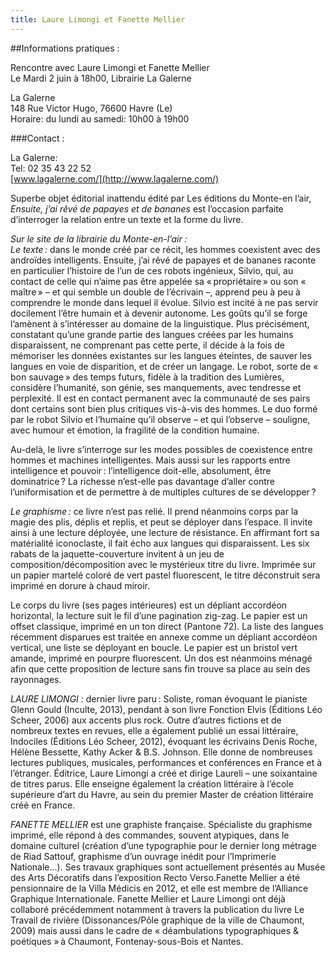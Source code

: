 ```yaml
---
title: Laure Limongi et Fanette Mellier
---
```

##Informations pratiques :


Rencontre avec Laure Limongi et Fanette Mellier   
Le Mardi 2 juin à 18h00, Librairie La Galerne  


La Galerne   
148 Rue Victor Hugo, 76600 Havre (Le)  
Horaire: du lundi au samedi: 10h00 à 19h00

###Contact : 

La Galerne:  
Tel: 02 35 43 22 52  
[www.lagalerne.com/](http://www.lagalerne.com/)  

Superbe objet éditorial inattendu édité par Les éditions du Monte-en l’air, *Ensuite, j’ai rêvé de papayes et de bananes* est l’occasion parfaite d’interroger la relation entre un texte et la forme du livre.


*Sur le site de la librairie du Monte-en-l’air :*   
*Le texte :* dans le monde créé par ce récit, les hommes coexistent avec des androïdes intelligents. Ensuite, j’ai rêvé de papayes et de bananes raconte en particulier l’histoire de l’un de ces robots ingénieux, Silvio, qui, au contact de celle qui n’aime pas être appelée sa « propriétaire » ou son « maître » – et qui semble un double de l’écrivain –, apprend peu à peu à comprendre le monde dans lequel il évolue. Silvio est incité à ne pas servir docilement l’être humain et à devenir autonome. Les goûts qu’il se forge l’amènent à s’intéresser au domaine de la linguistique. Plus précisément, constatant qu’une grande partie des langues créées par les humains disparaissent, ne comprenant pas cette perte, il décide à la fois de mémoriser les données existantes sur les langues éteintes, de sauver les langues en voie de disparition, et de créer un langage. Le robot, sorte de « bon sauvage » des temps futurs, fidèle à la tradition des Lumières, considère l’humanité, son génie, ses manquements, avec tendresse et perplexité. Il est en contact permanent avec la communauté de ses pairs dont certains sont bien plus critiques vis-à-vis des hommes. Le duo formé par le robot Silvio et l’humaine qu’il observe – et qui l’observe – souligne, avec humour et émotion, la fragilité de la condition humaine.

Au-delà, le livre s’interroge sur les modes possibles de coexistence entre hommes et machines intelligentes. Mais aussi sur les rapports entre intelligence et pouvoir : l’intelligence doit-elle, absolument, être dominatrice ? La richesse n’est-elle pas davantage d’aller contre l’uniformisation et de permettre à de multiples cultures de se développer ?

*Le graphisme :* ce livre n’est pas relié. Il prend néanmoins corps par la magie des plis, déplis et replis, et peut se déployer dans l’espace. Il invite ainsi à une lecture déployée, une lecture de résistance. En affirmant fort sa matérialité iconoclaste, il fait écho aux langues qui disparaissent. Les six rabats de la jaquette-couverture invitent à un jeu de composition/décomposition avec le mystérieux titre du livre. Imprimée sur un papier martelé coloré de vert pastel fluorescent, le titre déconstruit sera imprimé en dorure à chaud miroir.

Le corps du livre (ses pages intérieures) est un dépliant accordéon horizontal, la lecture suit le fil d’une pagination zig-zag. Le papier est un offset classique, imprimé en un ton direct (Pantone 72).
La liste des langues récemment disparues est traitée en annexe comme un dépliant accordéon vertical, une liste se déployant en boucle. Le papier est un bristol vert amande, imprimé en pourpre fluorescent.
Un dos est néanmoins ménagé afin que cette proposition de lecture sans fin trouve sa place au sein des rayonnages.

*LAURE LIMONGI :* dernier livre paru : Soliste, roman évoquant le pianiste Glenn Gould (Inculte, 2013), pendant à son livre Fonction Elvis (Éditions Léo Scheer, 2006) aux accents plus rock. Outre d’autres fictions et de nombreux textes en revues, elle a également publié un essai littéraire, Indociles (Éditions Léo Scheer, 2012), évoquant les écrivains Denis Roche, Hélène Bessette, Kathy Acker & B.S. Johnson. Elle donne de nombreuses lectures publiques, musicales, performances et conférences en France et à l’étranger. Éditrice, Laure Limongi a créé et dirige Laureli – une soixantaine de titres parus. Elle enseigne également la création littéraire à l’école supérieure d’art du Havre, au sein du premier Master de création littéraire créé en France.

*FANETTE MELLIER* est une graphiste française. Spécialiste du graphisme imprimé, elle répond à des commandes, souvent atypiques, dans le domaine culturel (création d’une typographie pour le dernier long métrage de Riad Sattouf, graphisme d’un ouvrage inédit pour l’Imprimerie Nationale…). Ses travaux graphiques sont actuellement présentés au Musée des Arts Décoratifs dans l’exposition Recto Verso.Fanette Mellier a été pensionnaire de la Villa Médicis en 2012, et elle est membre de l’Alliance Graphique Internationale.
Fanette Mellier et Laure Limongi ont déjà collaboré précédemment notamment à travers la publication du livre Le Travail de rivière (Dissonances/Pôle graphique de la ville de Chaumont, 2009) mais aussi dans le cadre de « déambulations typographiques & poétiques » à Chaumont, Fontenay-sous-Bois et Nantes.


